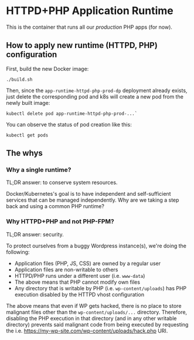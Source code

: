 # HTTPD+PHP Application Runtime

This is the container that runs all our _production_ PHP apps (for now).



## How to apply new runtime (HTTPD, PHP) configuration

First, build the new Docker image:
```
./build.sh
```

Then, since the `app-runtime-httpd-php-prod-dp` deployment already exists, just delete
the corresponding pod and k8s will create a new pod from the newly built image:
```
kubectl delete pod app-runtime-httpd-php-prod-...`
```

You can observe the status of pod creation like this:
```
kubectl get pods
```



## The whys



### Why a single runtime?

TL;DR answer: to conserve system resources.

Docker/Kubernetes's goal is to have independent and self-sufficient services that
can be managed independently. Why are we taking a step back and using a common PHP
runtime?



### Why HTTPD+PHP and not PHP-FPM?

TL;DR answer: security.

To protect ourselves from a buggy Wordpress instance(s), we're doing the following:
- Application files (PHP, JS, CSS) are owned by a regular user
- Application files are non-writable to others
- HTTPD/PHP runs under a different user (i.e. `www-data`)
- The above means that PHP cannot modify own files
- Any directory that is writable by PHP (i.e. `wp-content/uploads`) has PHP execution disabled by the HTTPD vhost configuration

The above means that even if WP gets hacked, there is no place to store
malignant files other than the `wp-content/uploads/...` directory.
Therefore, disabling the PHP execution in that directory (and in any other
writable directory) prevents said malignant code from being executed by
requesting the i.e. https://my-wp-site.com/wp-content/uploads/hack.php URI.
